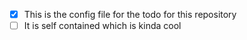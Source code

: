 - [x] This is the config file for the todo for this repository
- [ ] It is self contained which is kinda cool